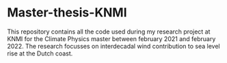 # Master-thesis-KNMI
This repository contains all the code used during my research project at KNMI for the Climate Physics master between february 2021 and february 2022. The research focusses on interdecadal wind contribution to sea level rise at the Dutch coast. 
